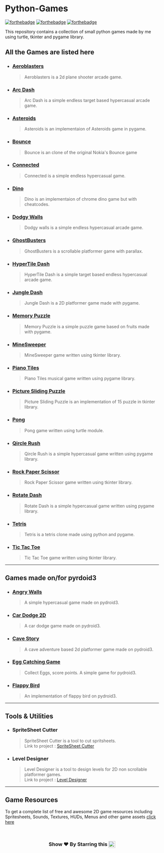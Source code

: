 # Python-Games

[![forthebadge](https://forthebadge.com/images/badges/built-with-love.svg)](https://forthebadge.com)
[![forthebadge](https://forthebadge.com/images/badges/made-with-python.svg)](https://forthebadge.com)
[![forthebadge](https://forthebadge.com/images/badges/check-it-out.svg)](https://forthebadge.com)

This repository contains a collection of small python games made by me using turtle, tkinter
and pygame library.

## All the Games are listed here

* ### [Aeroblasters](https://github.com/pyGuru123/Python-Games/tree/master/Aeroblasters)
	> Aeroblasters is a 2d plane shooter arcade game.

* ### [Arc Dash](https://github.com/pyGuru123/Python-Games/tree/master/Arc%20Dash)
	> Arc Dash is a simple endless target based hypercasual arcade game.

* ### [Asteroids](https://github.com/pyGuru123/Python-Games/tree/master/Asteroids)
	> Asteroids is an implementaion of Asteroids game in pygame.

* ### [Bounce](https://github.com/pyGuru123/Python-Games/tree/master/Bounce)
	> Bounce is an clone of the original Nokia's Bounce game

* ### [Connected](https://github.com/pyGuru123/Python-Games/tree/master/Connected)
	> Connected is a simple endless hypercasual game.

* ### [Dino](https://github.com/pyGuru123/Python-Games/tree/master/Dino)
	> Dino is an implementaion of chrome dino game but with cheatcodes.

* ### [Dodgy Walls](https://github.com/pyGuru123/Python-Games/tree/master/Dodgy%20Walls)
	> Dodgy walls is a simple endless hypercasual arcade game.

* ### [GhostBusters](https://github.com/pyGuru123/Python-Games/tree/master/GhostBusters)
	> GhostBusters is a scrollable platformer game with parallax.

* ### [HyperTile Dash](https://github.com/pyGuru123/Python-Games/tree/master/HyperTile%20Dash)
	> HyperTile Dash is a simple target based endless hypercasual arcade game.

* ### [Jungle Dash](https://github.com/pyGuru123/Python-Games/tree/master/Jungle%20Dash)
	> Jungle Dash is a 2D platformer game made with pygame.

* ### [Memory Puzzle](https://github.com/pyGuru123/Python-Games/tree/master/Memory%20Puzzle)
	> Memory Puzzle is a simple puzzle game based on fruits made with pygame.

* ### [MineSweeper](https://github.com/pyGuru123/Python-Games/tree/master/MineSweeper)
	> MineSweeper game written using tkinter library.

* ### [Piano Tiles](https://github.com/pyGuru123/Python-Games/tree/master/Piano%20Tiles)
	> Piano Tiles musical game written using pygame library.

* ### [Picture Sliding Puzzle](https://github.com/pyGuru123/Python-Games/tree/master/Picture%20Sliding%20Puzzle)
	> Picture Sliding Puzzle is an implementation of 15 puzzle in tkinter library.

* ### [Pong](https://github.com/pyGuru123/Python-Games/tree/master/Pong)
	> Pong game written using turtle module.

* ### [Qircle Rush](https://github.com/pyGuru123/Python-Games/tree/master/Qircle%20Rush)
	> Qircle Rush is a simple hypercasual game written using pygame library.

* ### [Rock Paper Scissor](https://github.com/pyGuru123/Python-Games/tree/master/Rock%20Paper%20Scissor)
	> Rock Paper Scissor game written using tkinter library.

* ### [Rotate Dash](https://github.com/pyGuru123/Python-Games/tree/master/Rotate%20Dash)
	> Rotate Dash is a simple hypercasual game written using pygame library.

* ### [Tetris](https://github.com/pyGuru123/Python-Games/tree/master/Tetris)
	> Tetris is a tetris clone made using python and pygame.

* ### [Tic Tac Toe](https://github.com/pyGuru123/Python-Games/tree/master/Tic%20Tac%20Toe)
	> Tic Tac Toe game written using tkinter library.

***

## Games made on/for pyrdoid3

* ### [Angry Walls](https://github.com/pyGuru123/Python-Games/tree/master/Angry%20Walls)
	> A simple hypercasual game made on pydroid3.

* ### [Car Dodge 2D](https://github.com/pyGuru123/Python-Games/tree/master/Car%20Dodge%202d)
	> A car dodge game made on pydroid3.

* ### [Cave Story](https://github.com/pyGuru123/Python-Games/tree/master/Cave%20Story)
	> A cave adventure based 2d platformer game made on pydroid3.

* ### [Egg Catching Game](https://github.com/pyGuru123/Python-Games/tree/master/Egg%20Catching%20Game)
	> Collect Eggs, score points. A simple game for pydroid3.

* ### [Flappy Bird](https://github.com/pyGuru123/Python-Games/tree/master/Flappy%20Bird)
	> An implementation of flappy bird on pydroid3.

***

## Tools & Utilities

* ### SpriteSheet Cutter
	> SpriteSheet Cutter is a tool to cut spritsheets.\
	> Link to project : [SpriteSheet Cutter](https://github.com/pyGuru123/Python-Games/tree/master/SpriteSheet%20Cutter)

* ### Level Designer
	> Level Designer is a tool to design levels for 2D non scrollable platformer games.\
	> Link to project : [Level Designer](https://github.com/pyGuru123/Python-Games/tree/master/Level%20Designer)

***
## Game Resources

To get a complete list of free and awesome 2D game resources including Spritesheets, Sounds, Textures, HUDs, Menus and other game assets [click here](https://github.com/pyGuru123/gitMemory/blob/main/game%20resources.md)


<br/>
<h3 align="center"> Show ❤️ By Starring this <img align='center'  height="22" src="https://img.shields.io/badge/Repo!%F0%9F%98%8A-purple.svg?&style=for-the-badge&logoColor=green" /></h3>